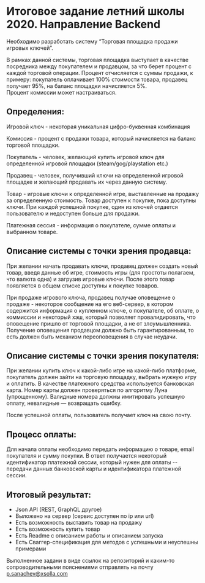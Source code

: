# Итоговое задание летний школы 2020. Направление Backend
Необходимо разработать систему “Торговая площадка продажи игровых ключей”.

В рамках данной системы, торговая площадка выступает в качестве посредника между покупателем и продавцом, за что берет процент с каждой торговой операции. 
Процент отчисляется с суммы продажи, к примеру: покупатель оплачивает 100% стоимости товара, продавец получает 95%, на баланс площадки начисляется 5%.  
Процент комиссии может настраиваться. 

## Определения: 
Игровой ключ - некоторая уникальная цифро-буквенная комбинация

Комиссия - процент с продажи товара, который начисляется на баланс торговой площадки.

Покупатель - человек, желающий купить игровой ключ для определенной игровой площадки (steam/gog/playstation etc.)

Продавец - человек, получивший ключи на определенной игровой площадке и желающий продавать их через данную систему.

Товар - игровые ключи к определенной игре, выставленные на продажу за определенную стоимость. Товар доступен к покупке, пока доступны ключи. При каждой успешной покупке, один из ключей отдается пользователю и недоступен больше для продажи.

Платежная сессия - информация о покупателе, сумме оплаты и выбранном товаре.

## Описание системы с точки зрения продавца:
При желании начать продавать ключи, продавец должен создать новый товар, введя данные об игре, стоимость игры (для простоты полагаем, что валюта одна) и загрузив игровые ключи. После этого товар появляется в общем списке доступны к покупке товаров. 

При продаже игрового ключа, продавец получае оповещение о продаже - некоторое сообщение на его веб-сервер, в котором содержится информация о купленном ключе, о покупателе, об оплате, о коммиссии и некоторый хэш, который позволяет провалидировать, что оповещение пришло от торговой площадки, а не от злоумышленника. Получение оповещения продавцом должно быть гарантированным, то есть должен быть механизм переоповещения в случае неудачи.

## Описание системы с точки зрения покупателя:
При желании купить ключ к какой-либо игре на какой-либо платформе, покупатель должен зайти на торговую площадку, выбрать нужную игру и оплатить. В качестве платежного средства используется банковская карта. Номер карты должен проверяться по алгоритму Луна (упрощенному). Валидные номера должны имитировать успешную оплату, невалидные — возвращать ошибку. 

После успешной оплаты, пользователь получает ключ на свою почту.

## Процесс оплаты:
Для начала оплаты необходимо передать информацию о товаре, email покупателя и сумму покупки. В ответ получается некоторый идентификатор платежной сессии, который нужен для оплаты -- передачи данных банковской карты и идентификатора платежной сессии.

## Итоговый результат:
- Json API (REST, GraphQL другое)
- Выложено на сервер (сервис доступен по ip или url)
- Есть возможность выставить товар на продажу
- Есть возможность купить товар
- Есть Readme с описанием работы и описанием запуска
- Есть Сваггер-спецификация для методов с успешными и неуспешны примерами

Выполненное задани в виде ссылок на репозиторий и каким-то сопроводительными пояснениями отправлять на почту p.sanachev@xsolla.com
